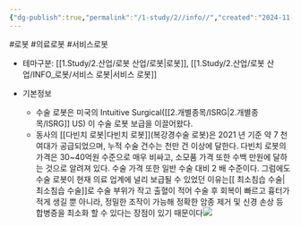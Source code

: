 ```yaml
---
{"dg-publish":true,"permalink":"/1-study/2//info//","created":"2024-11-20T21:02:28.022+09:00","updated":"2025-06-25T11:16:05.086+09:00"}
---
```


#로봇 #의료로봇 #서비스로봇



- 테마구분: [[1.Study/2.산업/로봇 산업/로봇\|로봇]], [[1.Study/2.산업/로봇 산업/INFO_로봇/서비스 로봇\|서비스 로봇]]



- 기본정보
	- 수술 로봇은 미국의 Intuitive Surgical([[2.개별종목/ISRG\|2.개별종목/ISRG]] US) 이 수술 로봇 보급을 이끌어왔다. 
	- 동사의 [[다빈치 로봇\|다빈치 로봇]](복강경수술 로봇)은 2021 년 기준 약 7 천여대가 공급되었으며, 누적 수술 건수는 천만 건 이상에 달한다. 다빈치 로봇의 가격은 30~40억원 수준으로 매우 비싸고, 소모품 가격 또한 수백 만원에 달하는 것으로 알려져 있다. 수술 가격 또한 일반 수술 대비 2 배 수준이다. 그럼에도 수술 로봇이 현재 의료 업계에 널리 보급될 수 있었던 이유는[[ 최소침습 수술\| 최소침습 수술]]로 수술 부위가 작고 출혈이 적어 수술 후 회복이 빠르고 흉터가 적게 생길 뿐 아니라, 정밀한 조작이 가능해 정확한 암종 제거 및 신경 손상 등 합병증을 최소화 할 수 있다는 장점이 있기 때문이다![](https://i.imgur.com/ZIoSWqd.png)


